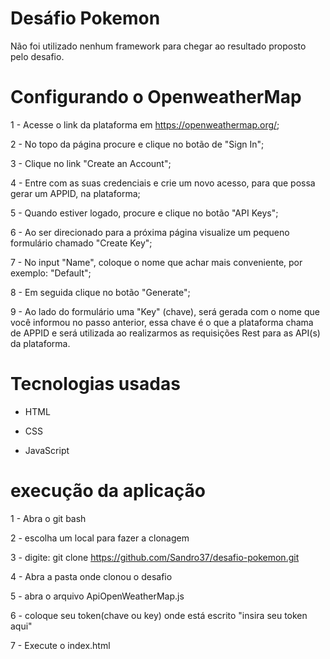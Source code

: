 # Desáfio Pokemon
Não foi utilizado nenhum framework para chegar ao resultado proposto pelo 
desafio.



# Configurando o OpenweatherMap

1 - Acesse o link da plataforma em https://openweathermap.org/;

2 - No topo da página procure e clique no botão de "Sign In";

3 - Clique no link "Create an Account";

4 - Entre com as suas credenciais e crie um novo acesso, para que possa gerar um APPID, na plataforma;

5 - Quando estiver logado, procure e clique no botão "API Keys";

6 - Ao ser direcionado para a próxima página visualize um pequeno formulário chamado "Create Key";

7 - No input "Name", coloque o nome que achar mais conveniente, por exemplo: "Default";

8 - Em seguida clique no botão "Generate";

9 - Ao lado do formulário uma "Key" (chave), será gerada com o nome que você informou no passo anterior, essa chave é o que a plataforma chama de APPID e será utilizada ao realizarmos as requisições Rest para as API(s) da plataforma.

# Tecnologias usadas

- HTML

- CSS

- JavaScript

# execução da aplicação

1 - Abra o git bash

2 - escolha um local para fazer a clonagem

3 - digite: git clone https://github.com/Sandro37/desafio-pokemon.git

4 - Abra a pasta onde clonou o desafio

5 - abra o arquivo ApiOpenWeatherMap.js

6 - coloque seu token(chave ou key) onde está escrito "insira seu token aqui"

7 - Execute o index.html
